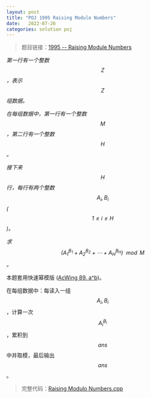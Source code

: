```yaml
---
layout: post
title: "POJ 1995 Raising Module Numbers"
date:   2022-07-26
categories: solution poj
---
```


> 题目链接：<a href="http://poj.org/problem?id=1995" target="_blank">1995 -- Raising Module Numbers</a>

*第一行有一个整数 $$Z$$，表示 $$Z$$ 组数据。*

*在每组数据中，第一行有一个整数 $$M$$，第二行有一个整数 $$H$$。*

*接下来 $$H$$ 行，每行有两个整数 $$A_i,B_i$$ ($$1\le i\le H$$)。*  

*求 $$(A_1^{B_1}+A_2^{B_2}+\cdots+A_H^{B_H})\mod M$$。*

本题套用快速幂模版 (<a href="https://lyccrius.github.io/solution/acwing/89.html" target="_blank">AcWing 89. a^b</a>)。

在每组数据中：每读入一组 $$A_i,B_i$$，计算一次 $$A_i^{B_i}$$，累积到 $$ans$$ 中并取模，最后输出 $$ans$$。

> 完整代码：<a href="https://gitee.com/lyccrius/oi/blob/master/POJ/1195/Raising%20Modulo%20Numbers.cpp" target="_blank">Raising Modulo Numbers.cpp</a>